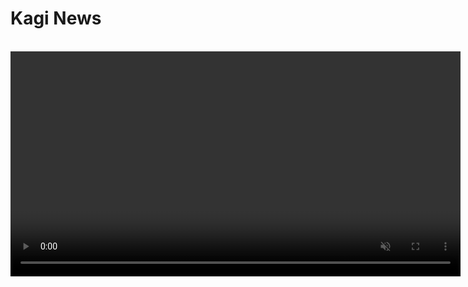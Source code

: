 ﻿# Kagi News

<br>

<video src="./media/kagi_news.mp4" width="720" type="video/mp4" autoplay muted loop playsinline disablepictureinpicture />

**Kagi News** is a comprehensive daily press review service that delivers global news with a focus on privacy and community curation.

It marks a shift in the way we consume news, moving from attention-grabbing ad-driven content to a more mindful, privacy-respecting approach to staying informed. 

You can read our [blog post](https://blog.kagi.com/kagi-news) for more information about the vision behind Kagi News.

#### Available on:
- [Kagi News Website](https://news.kagi.com/)
- [iPhone/iPad](https://apps.apple.com/us/app/kagi-news/id6748314243)
- [Android](https://play.google.com/store/apps/details?id=com.kagi.news)

## Features

- **Single daily updates** to help you stay informed without information overload.
- **Ad and tracking-free experience**, news are based on relevance, not revenue.
- **Diverse perspectives are prioritized**, giving you a rounded understanding of events.
- **Customize which news categories you want to follow** based on your interests.
- **Choose how deeply you want to dive** into each article with adjustable depth control.
- **Content Filtering** to filter out topics or words.
- **Cloud Syncing** to have your settings and read history available across devices.
- **Community-driven and open-source**, ensuring transparency in news selection.
- **Built-in translation capabilities** to read news in your preferred language.
- **Respectful of publishers** by using public RSS feeds rather than scraping content.

---

#### Refresh Time

Kagi News refreshes worldwide once a day at around **noon UTC**, it may take a while for the news to refresh (around 30 minutes) as the articles get summarized and translated in each language.

## Privacy

Kagi News does not track or monetize your attention. 

We don’t know which articles you’ve visited (cloud sync is entirely optional, and you can delete synced data at any time) nor does the source: all requests to the RSS feeds are proxied by us.

## Language Settings

<video src="./media/kagi_news_translation.mp4" width="720" type="video/mp4" autoplay muted loop playsinline disablepictureinpicture />

You can change your language preferences in **Settings** > **General** > **Language & Region**. 

#### Interface Language
- **Default**: Sets the UI language (buttons, menus and interface text) to your browser's language. 
This only affects the UI of Kagi News and not articles.

#### Content Language
- **Default**: Most categories are in the language of your browser, while news in country categories will remain in its original language.
- **Source**: All content is displayed in the original language of the article.
- **Custom**: After choosing a main language and other languages that you speak, articles in those languages will be shown without translation, while others will be translated to your main language.

:::details Current list of available languages
- English
- Portuguese
- Brazilian Portuguese
- Italian
- French
- Spanish
- German
- Dutch
- Simplified Chinese
- Traditional Chinese
- Japanese
- Hindi
- Ukrainian
- Arabic
- Hebrew
- Catalan
- Finnish
- Korean
- Luxembourgish
- Norwegian Bokmål
- Polish
- Russian
- Swedish
- Thai
- Turkish
:::

## Categories

<video src="./media/kagi_news_categories.mp4" width="720" type="video/mp4" autoplay muted loop playsinline disablepictureinpicture />

Articles are sorted into Categories based on one or more topic or other charateristic (such as the country) with a few enabled by default.
You can change or toggle these categories by going to **Settings** > **Categories**. They can be reordered by holding and dragging.

![NewsFilter](./media/kagi_news_categories_filter.png){data-zoomable}

Categories can also be filtered by type (core, community or topics for example).

## Article Sections

![KagiNewsSections](./media/kagi_news_sections.png){data-zoomable}

When you open a news article, by default all sections of an article (such as summary, images and technical details) are enabled. If you’d like to make your reading experience more succint, you can reorder or disable sections by navigating to **Settings** > **Sections**.

::: details Sections as of October 2025
- Summary
- Primary Image
- Sources
- Highlights
- Quotes
- Secondary Image
- Perspectives
- Historical background
- Humanitarian impact
- Technical details
- Business angle
- Scientific significance
- Travel advisory
- Performance statistics
- League standings
- Design principles
- User experience impact
- Gameplay mechanics
- Industry impact
- Technical specifications
- Timeline of events
- International reactions
- Quick questions
- Action items
- Did you know?
:::

## Content Filter

<video src="./media/kagi_news_filters.mp4" width="720" type="video/mp4" autoplay muted loop playsinline disablepictureinpicture />

You can customize your news feed by filtering out unwanted topics using the provided presets for common topics, or by using custom keywords such as a celebrity's name or a specific topic. When you apply a filter, you can see a list of the filtered keywords in the "Active Filters" area.

![FilterExport](./media/kagi_news_filter_export.png){data-zoomable}

Filters can be backed up or restored by scrolling to the bottom of the Content Filter page and clicking the Export / Import button.

:::warning Note:
Native iPhone/iPad and Android apps currently do not support content filters. Filters work on the web version (including PWA). 
We'll be adding native app support soon.
:::

## Syncing

![FilterExport](./media/kagi_news_sync_settings.png){data-zoomable}

You can optionally choose to have your Settings and Reading History saved securely on our servers by navigating to **Settings** > **Sync**.  

Currently we sync:
- **Settings** (Font size, story count, and other preferences).
- **Read History** (Stories you've read across all categories).

:::warning Note:
Native iPhone/iPad and Android apps currently do not support syncing. Sync works on the web version (including PWA). 
We'll be adding native app support soon.
:::

## Contributing to Sources

News sources are community-curated and open source.

By contributing, you help ensure Kagi News provides diverse, high quality journalism from sources the community trusts. Anyone can propose news sources for inclusion.
:::info GitHub Repository
News sources, community-curated feeds and front-end code can be found in our public [GitHub repository](https://github.com/kagisearch/kite-public).
:::